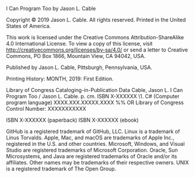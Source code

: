 I Can Program Too
by Jason L. Cable

Copyright © 2019 Jason L. Cable.  All rights reserved.
Printed in the United States of America.

This work is licensed under the Creative Commons Attribution-ShareAlike 4.0 International License. To view a copy of this license, visit <http://creativecommons.org/licenses/by-sa/4.0/> or send a letter to Creative Commons, PO Box 1866, Mountain View, CA 94042, USA.

Published by Jason L. Cable, Pittsburgh, Pennsylvania, USA.

Printing History:
    MONTH, 2019:            First Edition.

Library of Congress Cataloging-in-Publication Data
Cable, Jason L.
    I Can Program Too / Jason L. Cable. p. cm.
    ISBN X-XXXXXX
    \1. C# \(Computer program language\)
XXXX.XXX.XXXXX.XXXX
%% OR
Library of Congress Control Number: XXXXXXXXXXX

ISBN X-XXXXXX \(paperback\)
ISBN X-XXXXXX \(ebook\)




GitHub is a registered trademark of GitHub, LLC.
Linux is a trademark of Linus Torvalds.
Apple, Mac, and macOS are trademarks of Apple Inc., registered in the U.S. and other countries.
Microsoft, Windows, and Visual Studio are registered trademarks of Microsoft Corporation.
Oracle, Sun Microsystems, and Java are registered trademarks of Oracle and/or its affiliates. Other names may be trademarks of their respective owners.
UNIX is a registered trademark of The Open Group.
